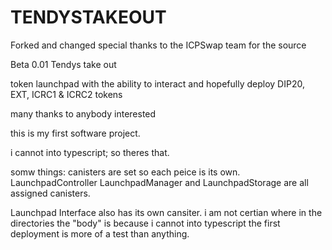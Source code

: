 # TENDYSTAKEOUT
Forked and changed
special thanks to the ICPSwap team for the source

Beta 0.01 Tendys take out

token launchpad with the ability to interact and 
hopefully deploy DIP20, EXT, ICRC1 & ICRC2 tokens

many thanks to anybody interested

this is my first software project. 

i cannot into typescript; so theres that. 

somw things:
canisters are set so each peice is its own. LaunchpadController LaunchpadManager and LaunchpadStorage are all assigned canisters. 

Launchpad Interface also has its own cansiter.
i am not certian where in the directories the "body" is because i cannot into typescript the first deployment is more of a test than anything. 

